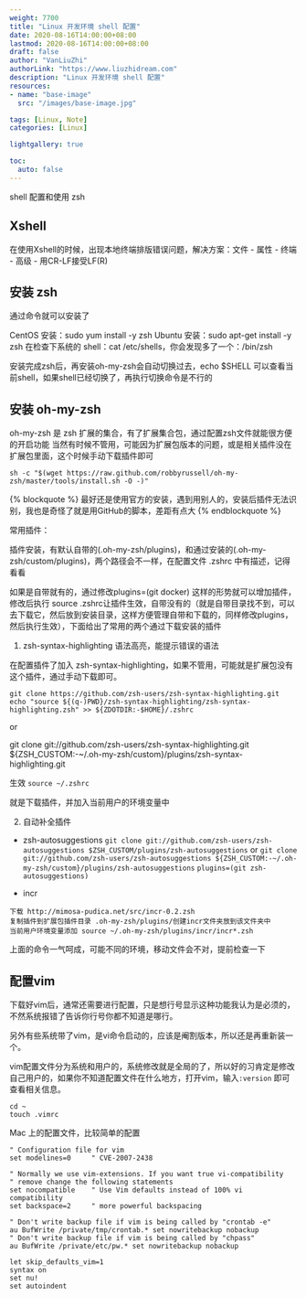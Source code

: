 ```yaml
---
weight: 7700
title: "Linux 开发环境 shell 配置"
date: 2020-08-16T14:00:00+08:00
lastmod: 2020-08-16T14:00:00+08:00
draft: false
author: "VanLiuZhi"
authorLink: "https://www.liuzhidream.com"
description: "Linux 开发环境 shell 配置"
resources:
- name: "base-image"
  src: "/images/base-image.jpg"

tags: [Linux, Note]
categories: [Linux]

lightgallery: true

toc:
  auto: false
---
```


shell 配置和使用 zsh

<!-- more -->

## Xshell

在使用Xshell的时候，出现本地终端排版错误问题，解决方案：文件 - 属性 - 终端 - 高级 - 用CR-LF接受LF(R)

## 安装 zsh

通过命令就可以安装了

CentOS 安装：sudo yum install -y zsh
Ubuntu 安装：sudo apt-get install -y zsh
在检查下系统的 shell：cat /etc/shells，你会发现多了一个：/bin/zsh

安装完成zsh后，再安装oh-my-zsh会自动切换过去，echo $SHELL 可以查看当前shell，如果shell已经切换了，再执行切换命令是不行的

## 安装 oh-my-zsh

oh-my-zsh 是 zsh 扩展的集合，有了扩展集合包，通过配置zsh文件就能很方便的开启功能
当然有时候不管用，可能因为扩展包版本的问题，或是相关插件没在扩展包里面，这个时候手动下载插件即可

`sh -c "$(wget https://raw.github.com/robbyrussell/oh-my-zsh/master/tools/install.sh -O -)"`

{% blockquote %}
最好还是使用官方的安装，遇到用别人的，安装后插件无法识别，我也是奇怪了就是用GitHub的脚本，差距有点大
{% endblockquote %}

常用插件：

插件安装，有默认自带的(.oh-my-zsh/plugins)，和通过安装的(.oh-my-zsh/custom/plugins)，两个路径会不一样，在配置文件 .zshrc 中有描述，记得看看

如果是自带就有的，通过修改plugins=(git docker) 这样的形势就可以增加插件，修改后执行 source .zshrc让插件生效，自带没有的（就是自带目录找不到，可以去下载它，然后放到安装目录，这样方便管理自带和下载的，同样修改plugins，然后执行生效），下面给出了常用的两个通过下载安装的插件

1. zsh-syntax-highlighting 语法高亮，能提示错误的语法

在配置插件了加入 zsh-syntax-highlighting，如果不管用，可能就是扩展包没有这个插件，通过手动下载即可。

```
git clone https://github.com/zsh-users/zsh-syntax-highlighting.git 
echo "source ${(q-)PWD}/zsh-syntax-highlighting/zsh-syntax-highlighting.zsh" >> ${ZDOTDIR:-$HOME}/.zshrc
```

or

git clone git://github.com/zsh-users/zsh-syntax-highlighting.git ${ZSH_CUSTOM:-~/.oh-my-zsh/custom}/plugins/zsh-syntax-highlighting.git

生效 `source ~/.zshrc`

就是下载插件，并加入当前用户的环境变量中

2. 自动补全插件

- zsh-autosuggestions
`git clone git://github.com/zsh-users/zsh-autosuggestions $ZSH_CUSTOM/plugins/zsh-autosuggestions`
or
`git clone git://github.com/zsh-users/zsh-autosuggestions ${ZSH_CUSTOM:-~/.oh-my-zsh/custom}/plugins/zsh-autosuggestions`
`plugins=(git zsh-autosuggestions)`

- incr
```
下载 http://mimosa-pudica.net/src/incr-0.2.zsh
复制插件到扩展包插件目录 .oh-my-zsh/plugins/创建incr文件夹放到该文件夹中
当前用户环境变量添加 source ~/.oh-my-zsh/plugins/incr/incr*.zsh
```

上面的命令一气呵成，可能不同的环境，移动文件会不对，提前检查一下

## 配置vim

下载好vim后，通常还需要进行配置，只是想行号显示这种功能我认为是必须的，不然系统报错了告诉你行号你都不知道是哪行。

另外有些系统带了vim，是vi命令启动的，应该是阉割版本，所以还是再重新装一个。

vim配置文件分为系统和用户的，系统修改就是全局的了，所以好的习肯定是修改自己用户的，如果你不知道配置文件在什么地方，打开vim，输入`:version` 即可查看相关信息。

    cd ~ 
    touch .vimrc

Mac 上的配置文件，比较简单的配置

```
" Configuration file for vim
set modelines=0		" CVE-2007-2438

" Normally we use vim-extensions. If you want true vi-compatibility
" remove change the following statements
set nocompatible	" Use Vim defaults instead of 100% vi compatibility
set backspace=2		" more powerful backspacing

" Don't write backup file if vim is being called by "crontab -e"
au BufWrite /private/tmp/crontab.* set nowritebackup nobackup
" Don't write backup file if vim is being called by "chpass"
au BufWrite /private/etc/pw.* set nowritebackup nobackup

let skip_defaults_vim=1
syntax on
set nu!
set autoindent
```